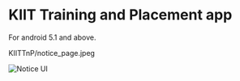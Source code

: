 # KIIT Training and Placement app

For android 5.1 and above.

KIITTnP/notice_page.jpeg

![Notice UI](https://raw.github.com/asterdan712/KIITTnP/screenshots/notice_page.jpeg)
